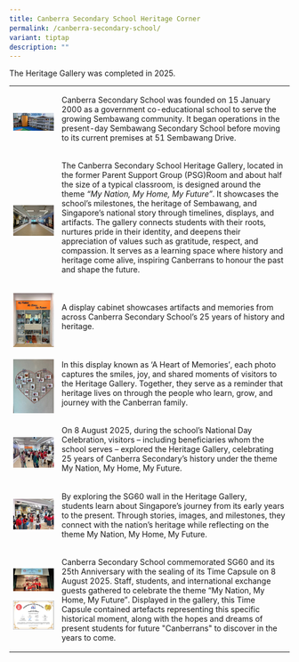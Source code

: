 ```yaml
---
title: Canberra Secondary School Heritage Corner
permalink: /canberra-secondary-school/
variant: tiptap
description: ""
---
```

<p>The Heritage Gallery was completed in 2025.&nbsp;&nbsp;</p>
<table style="minWidth: 50px">
<colgroup>
<col>
<col>
</colgroup>
<tbody>
<tr>
<td rowspan="1" colspan="1">
<p></p>
<div class="isomer-image-wrapper">
<img style="width: 100%" height="auto" width="100%" alt="" src="/images/CBSS_1.jpg">
</div>
</td>
<td rowspan="1" colspan="1">
<p>Canberra Secondary School was founded on 15 January 2000 as a government
co-educational school to serve the growing Sembawang community. It began
operations in the present-day Sembawang Secondary School before moving
to its current premises at 51 Sembawang Drive.&nbsp;</p>
</td>
</tr>
<tr>
<td rowspan="1" colspan="1">
<p></p>
<div class="isomer-image-wrapper">
<img style="width: 100%" height="auto" width="100%" alt="" src="/images/CBSS_2.jpg">
</div>
</td>
<td rowspan="1" colspan="1">
<p>The Canberra Secondary School Heritage Gallery, located in the former
Parent Support Group (PSG)Room and about half the size of a typical classroom,
is designed around the theme <em>“My Nation, My Home, My Future”</em>. It
showcases the school’s milestones, the heritage of Sembawang, and Singapore’s
national story through timelines, displays, and artifacts. The gallery
connects students with their roots, nurtures pride in their identity, and
deepens their appreciation of values such as gratitude, respect, and compassion.
It serves as a learning space where history and heritage come alive, inspiring
Canberrans to honour the past and shape the future.&nbsp;</p>
</td>
</tr>
<tr>
<td rowspan="1" colspan="1">
<p></p>
<div class="isomer-image-wrapper">
<img style="width: 100%" height="auto" width="100%" alt="" src="/images/CBSS_3.jpg">
</div>
</td>
<td rowspan="1" colspan="1">
<p>A display cabinet showcases artifacts and memories from across Canberra
Secondary School’s 25 years of history and heritage.&nbsp;</p>
</td>
</tr>
<tr>
<td rowspan="1" colspan="1">
<p></p>
<div class="isomer-image-wrapper">
<img style="width: 100%" height="auto" width="100%" alt="" src="/images/CBSS_4.jpg">
</div>
</td>
<td rowspan="1" colspan="1">
<p>In this display known as ‘A Heart of Memories’, each photo captures the
smiles, joy, and shared moments of visitors to the Heritage Gallery. Together,
they serve as a reminder that heritage lives on through the people who
learn, grow, and journey with the Canberran family.&nbsp;</p>
</td>
</tr>
<tr>
<td rowspan="1" colspan="1">
<p></p>
<div class="isomer-image-wrapper">
<img style="width: 100%" height="auto" width="100%" alt="" src="/images/CBSS_5.jpg">
</div>
</td>
<td rowspan="1" colspan="1">
<p>On 8 August 2025, during the school’s National Day Celebration, visitors
– including beneficiaries whom the school serves – explored the Heritage
Gallery, celebrating 25 years of Canberra Secondary’s history under the
theme My Nation, My Home, My Future.&nbsp;</p>
</td>
</tr>
<tr>
<td rowspan="1" colspan="1">
<div class="isomer-image-wrapper">
<img style="width: 100%" height="auto" width="100%" alt="" src="/images/CBSS_6.jpg">
</div>
</td>
<td rowspan="1" colspan="1">
<p>By exploring the SG60 wall in the Heritage Gallery, students&nbsp;learn
about Singapore’s journey from its early years to the present. Through
stories, images, and milestones, they connect with the nation’s heritage
while reflecting on the theme My Nation, My Home, My Future.&nbsp;</p>
</td>
</tr>
<tr>
<td rowspan="1" colspan="1">
<p></p>
<div class="isomer-image-wrapper">
<img style="width: 100%" height="auto" width="100%" alt="" src="/images/CBSS_7.jpg">
</div>
<p></p>
<div class="isomer-image-wrapper">
<img style="width: 100%" height="auto" width="100%" alt="" src="/images/CBSS_time_capsule.png">
</div>
<p></p>
</td>
<td rowspan="1" colspan="1">
<p>Canberra Secondary School commemorated SG60 and its 25th Anniversary with
the sealing of its Time Capsule on 8 August 2025. Staff, students, and
international exchange guests gathered to celebrate the theme “My Nation,
My Home, My Future”. Displayed in the gallery, this Time Capsule contained
artefacts representing this specific historical moment, along with the
hopes and dreams of present students for future "Canberrans" to discover
in the years to come.</p>
</td>
</tr>
</tbody>
</table>
<p></p>